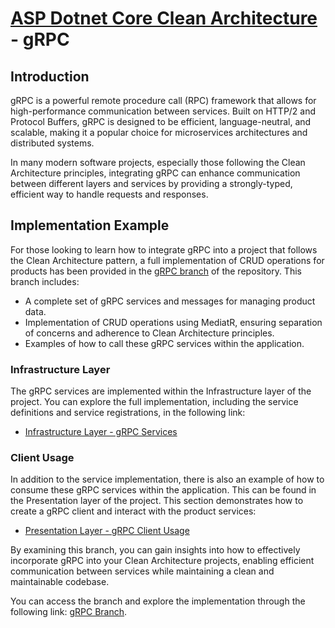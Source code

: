 # [ASP Dotnet Core Clean Architecture](../README.md) - gRPC

## Introduction

gRPC is a powerful remote procedure call (RPC) framework that allows for high-performance communication between services. Built on HTTP/2 and Protocol Buffers, gRPC is designed to be efficient, language-neutral, and scalable, making it a popular choice for microservices architectures and distributed systems.

In many modern software projects, especially those following the Clean Architecture principles, integrating gRPC can enhance communication between different layers and services by providing a strongly-typed, efficient way to handle requests and responses.

## Implementation Example

For those looking to learn how to integrate gRPC into a project that follows the Clean Architecture pattern, a full implementation of CRUD operations for products has been provided in the [gRPC branch](https://github.com/samanazadi1996/Sam.CleanArchitecture/tree/gRPC) of the repository. This branch includes:

- A complete set of gRPC services and messages for managing product data.
- Implementation of CRUD operations using MediatR, ensuring separation of concerns and adherence to Clean Architecture principles.
- Examples of how to call these gRPC services within the application.

### Infrastructure Layer

The gRPC services are implemented within the Infrastructure layer of the project. You can explore the full implementation, including the service definitions and service registrations, in the following link:

- [Infrastructure Layer - gRPC Services](https://github.com/samanazadi1996/Sam.CleanArchitecture/tree/GRPC/Source/Src/Infrastructure/CleanArchitecture.Infrastructure.GRPC)

### Client Usage

In addition to the service implementation, there is also an example of how to consume these gRPC services within the application. This can be found in the Presentation layer of the project. This section demonstrates how to create a gRPC client and interact with the product services:

- [Presentation Layer - gRPC Client Usage](https://github.com/samanazadi1996/Sam.CleanArchitecture/tree/GRPC/Source/Src/Presentation/GrpcClient)


By examining this branch, you can gain insights into how to effectively incorporate gRPC into your Clean Architecture projects, enabling efficient communication between services while maintaining a clean and maintainable codebase.

You can access the branch and explore the implementation through the following link: [gRPC Branch](https://github.com/samanazadi1996/Sam.CleanArchitecture/tree/gRPC).
